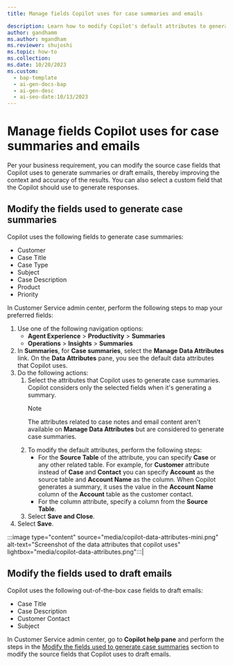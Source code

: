 ```yaml
---
title: Manage fields Copilot uses for case summaries and emails

description: Learn how to modify Copilot's default attributes to generate more accurate summaries and draft emails. 
author: gandhamm 
ms.author: mgandham 
ms.reviewer: shujoshi 
ms.topic: how-to 
ms.collection: 
ms.date: 10/20/2023
ms.custom:
  - bap-template
  - ai-gen-docs-bap
  - ai-gen-desc
  - ai-seo-date:10/13/2023
---
```


# Manage fields Copilot uses for case summaries and emails

Per your business requirement, you can modify the source case fields that Copilot uses to generate summaries or draft emails, thereby improving the context and accuracy of the results. You can also select a custom field that the Copilot should use to generate responses.

## Modify the fields used to generate case summaries

Copilot uses the following fields to generate case summaries:

- Customer
- Case Title
- Case Type
- Subject
- Case Description
- Product
- Priority

In Customer Service admin center, perform the following steps to map your preferred fields:

1. Use one of the following navigation options: 
    - **Agent Experience** > **Productivity** > **Summaries**
    - **Operations** > **Insights** > **Summaries**
2. In **Summaries**, for **Case summaries**, select the **Manage Data Attributes** link. On the **Data Attributes** pane, you see the default data attributes that Copilot uses. 
1. Do the following actions:
   1. Select the attributes that Copilot uses to generate case summaries. Copilot considers only the selected fields when it's generating a summary.
      > [!NOTE]
      > The attributes related to case notes and email content aren't available on **Manage Data Attributes** but are considered to generate case summaries.
   1. To modify the default attributes, perform the following steps: 
      - For the **Source Table** of the attribute, you can specify **Case** or any other related table. For example, for **Customer** attribute instead of **Case** and **Contact** you can specify **Account** as the source table and **Account Name** as the column. When Copilot generates a summary, it uses the value in the **Account Name** column of the **Account** table as the customer contact.
      - For the column attribute, specify a column from the **Source Table**.
   1. Select **Save and Close**.
1. Select **Save**.
 
:::image type="content" source="media/copilot-data-attributes-mini.png" alt-text="Screenshot of the data attributes that copilot uses" lightbox="media/copilot-data-attributes.png":::|


## Modify the fields used to draft emails

Copilot uses the following out-of-the-box case fields to draft emails:

- Case Title
- Case Description
- Customer Contact
- Subject

In Customer Service admin center, go to **Copilot help pane** and perform the steps in the [Modify the fields used to generate case summaries](copilot-map-custom-fields.md#modify-the-fields-used-to-generate-case-summaries) section to modify the source fields that Copilot uses to draft emails.
